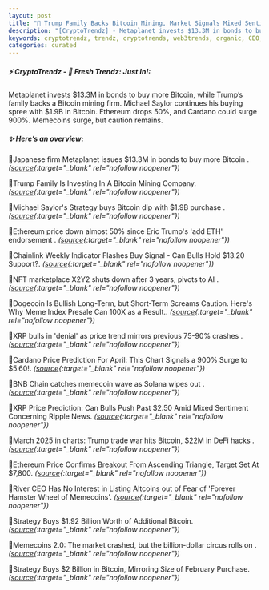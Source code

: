 ```yaml
---
layout: post
title: "🌅 Trump Family Backs Bitcoin Mining, Market Signals Mixed Sentiment"
description: "[CryptoTrendz] - Metaplanet invests $13.3M in bonds to buy more Bitcoin, while Trump’s family backs a Bitcoin mining firm. Michael Saylor continues his buying spree with $1.9B in Bitcoin. Ethereum drops 50%, and Cardano could surge 900%. Memecoins surge, but caution remains."
keywords: cryptotrendz, trendz, cryptotrends, web3trends, organic, CEO, Listing, AI, Mining, Trump, Bitcoin, assets, marketplace, market, Altcoins, memecoin, digital
categories: curated
---
```


##### ⚡ CryptoTrendz - 📌 *Fresh Trendz: Just In!:*

Metaplanet invests $13.3M in bonds to buy more Bitcoin, while Trump’s family backs a Bitcoin mining firm. Michael Saylor continues his buying spree with $1.9B in Bitcoin. Ethereum drops 50%, and Cardano could surge 900%. Memecoins surge, but caution remains.

##### ✨ *Here’s an overview:*


🔹Japanese firm Metaplanet issues $13.3M in bonds to buy more Bitcoin . *([source](https://s.avyag.com/sn3t){:target="_blank" rel="nofollow noopener"})*

🔹Trump Family Is Investing In A Bitcoin Mining Company. *([source](https://s.avyag.com/lidr){:target="_blank" rel="nofollow noopener"})*

🔹Michael Saylor's Strategy buys Bitcoin dip with $1.9B purchase . *([source](https://s.avyag.com/svd3){:target="_blank" rel="nofollow noopener"})*

🔹Ethereum price down almost 50% since Eric Trump's 'add ETH' endorsement . *([source](https://s.avyag.com/epff){:target="_blank" rel="nofollow noopener"})*

🔹Chainlink Weekly Indicator Flashes Buy Signal - Can Bulls Hold $13.20 Support?. *([source](https://s.avyag.com/5piw){:target="_blank" rel="nofollow noopener"})*

🔹NFT marketplace X2Y2 shuts down after 3 years, pivots to AI . *([source](https://s.avyag.com/b3ok){:target="_blank" rel="nofollow noopener"})*

🔹Dogecoin Is Bullish Long-Term, but Short-Term Screams Caution. Here's Why Meme Index Presale Can 100X as a Result.. *([source](https://s.avyag.com/u9h3){:target="_blank" rel="nofollow noopener"})*

🔹XRP bulls in 'denial' as price trend mirrors previous 75-90% crashes . *([source](https://s.avyag.com/l96o){:target="_blank" rel="nofollow noopener"})*

🔹Cardano Price Prediction For April: This Chart Signals a 900% Surge to $5.60!. *([source](https://s.avyag.com/t9bp){:target="_blank" rel="nofollow noopener"})*

🔹BNB Chain catches memecoin wave as Solana wipes out . *([source](https://s.avyag.com/fqd6){:target="_blank" rel="nofollow noopener"})*

🔹XRP Price Prediction: Can Bulls Push Past $2.50 Amid Mixed Sentiment Concerning Ripple News. *([source](https://s.avyag.com/zcmq){:target="_blank" rel="nofollow noopener"})*

🔹March 2025 in charts: Trump trade war hits Bitcoin, $22M in DeFi hacks . *([source](https://s.avyag.com/blk2){:target="_blank" rel="nofollow noopener"})*

🔹Ethereum Price Confirms Breakout From Ascending Triangle, Target Set At $7,800. *([source](https://s.avyag.com/e4kz){:target="_blank" rel="nofollow noopener"})*

🔹River CEO Has No Interest in Listing Altcoins out of Fear of 'Forever Hamster Wheel of Memecoins'. *([source](https://s.avyag.com/2csa){:target="_blank" rel="nofollow noopener"})*

🔹Strategy Buys $1.92 Billion Worth of Additional Bitcoin. *([source](https://s.avyag.com/zzez){:target="_blank" rel="nofollow noopener"})*

🔹Memecoins 2.0: The market crashed, but the billion-dollar circus rolls on . *([source](https://s.avyag.com/8bz3){:target="_blank" rel="nofollow noopener"})*

🔹Strategy Buys $2 Billion in Bitcoin, Mirroring Size of February Purchase. *([source](https://s.avyag.com/f2q3){:target="_blank" rel="nofollow noopener"})*
